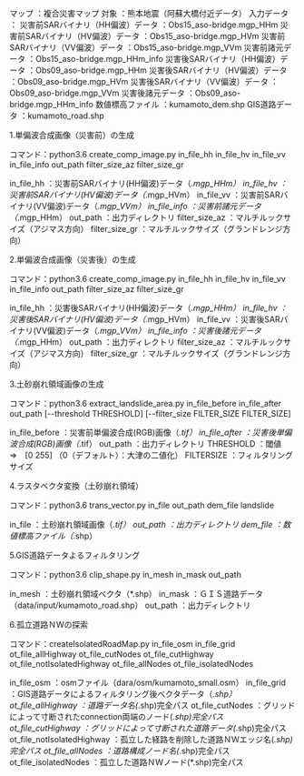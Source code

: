 
マップ      ：複合災害マップ
対象        ：熊本地震（阿蘇大橋付近データ）
入力データ  ：
    災害前SARバイナリ（HH偏波）データ   ：Obs15_aso-bridge.mgp_HHm
    災害前SARバイナリ（HV偏波）データ   ：Obs15_aso-bridge.mgp_HVm
    災害前SARバイナリ（VV偏波）データ   ：Obs15_aso-bridge.mgp_VVm
    災害前諸元データ                    ：Obs15_aso-bridge.mgp_HHm_info
    災害後SARバイナリ（HH偏波）データ   ：Obs09_aso-bridge.mgp_HHm
    災害後SARバイナリ（HV偏波）データ   ：Obs09_aso-bridge.mgp_HVm
    災害後SARバイナリ（VV偏波）データ   ：Obs09_aso-bridge.mgp_VVm
    災害後諸元データ                    ：Obs09_aso-bridge.mgp_HHm_info
    数値標高ファイル                    ：kumamoto_dem.shp
    GIS道路データ                       ：kumamoto_road.shp
    

1.単偏波合成画像（災害前）の生成

コマンド：python3.6 create_comp_image.py in_file_hh in_file_hv in_file_vv in_file_info out_path filter_size_az filter_size_gr

in_file_hh	        ：災害前SARバイナリ(HH偏波)データ（*.mgp_HHm）
in_file_hv	        ：災害前SARバイナリ(HV偏波)データ（*.mgp_HVm）
in_file_vv	        ：災害前SARバイナリ(VV偏波)データ（*.mgp_VVm）
in_file_info	    ：災害前諸元データ（*.mgp_HHm）
out_path	        ：出力ディレクトリ
filter_size_az	    ：マルチルックサイズ（アジマス方向）
filter_size_gr	    ：マルチルックサイズ（グランドレンジ方向）


2.単偏波合成画像（災害後）の生成

コマンド：python3.6 create_comp_image.py in_file_hh in_file_hv in_file_vv in_file_info out_path filter_size_az filter_size_gr

in_file_hh	        ：災害後SARバイナリ(HH偏波)データ（*.mgp_HHm）
in_file_hv	        ：災害後SARバイナリ(HV偏波)データ（*.mgp_HVm）
in_file_vv	        ：災害後SARバイナリ(VV偏波)データ（*.mgp_VVm）
in_file_info	    ：災害後諸元データ（*.mgp_HHm）
out_path	        ：出力ディレクトリ
filter_size_az	    ：マルチルックサイズ（アジマス方向）
filter_size_gr	    ：マルチルックサイズ（グランドレンジ方向）


3.土砂崩れ領域画像の生成

コマンド：python3.6 extract_landslide_area.py in_file_before in_file_after out_path [--threshold THRESHOLD] [--filter_size FILTER_SIZE FILTER_SIZE]

in_file_before		：災害前単偏波合成(RGB)画像（*.tif）
in_file_after		：災害後単偏波合成(RGB)画像（*.tif）
out_path	        ：出力ディレクトリ
THRESHOLD	        ：閾値　⇒　[0 255] （0（デフォルト）：大津の二値化）
FILTERSIZE	        ：フィルタリングサイズ


4.ラスタベクタ変換（土砂崩れ領域）

コマンド：python3.6 trans_vector.py in_file out_path dem_file landslide

in_file             ：土砂崩れ領域画像（*.tif）
out_path            ：出力ディレクトリ
dem_file            ：数値標高ファイル（*.shp）


5.GIS道路データよるフィルタリング

コマンド：python3.6 clip_shape.py in_mesh in_mask out_path

in_mesh         ：土砂崩れ領域ベクタ（*.shp）
in_mask         ：ＧＩＳ道路データ（data/input/kumamoto_road.shp）
out_path        ：出力ディレクトリ


6.孤立道路ＮＷの探索

コマンド：createIsolatedRoadMap.py in_file_osm in_file_grid ot_file_allHighway ot_file_cutNodes ot_file_cutHighway ot_file_notIsolatedHighway ot_file_allNodes ot_file_isolatedNodes
                                
in_file_osm                 ：osmファイル（dara/osm/kumamoto_small.osm）
in_file_grid                ：GIS道路データによるフィルタリング後ベクタデータ（*.shp）
ot_file_allHighway          ：道路データ名(*.shp)完全パス
ot_file_cutNodes            ：グリッドによって寸断されたconnection両端のノード(*.shp)完全パス
ot_file_cutHighway          ：グリッドによって寸断された道路データ(*.shp)完全パス
ot_file_notIsolatedHighway  ：孤立した経路を削除した道路ＮＷエッジ名(*.shp)完全パス
ot_file_allNodes            ：道路構成ノード名(*.shp)完全パス
ot_file_isolatedNodes       ：孤立した道路ＮＷノード(*.shp)完全パス

